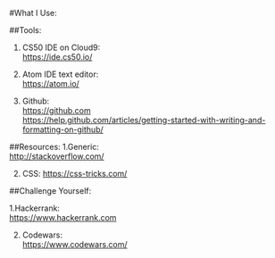 #What I Use:

##Tools:

1. CS50 IDE on Cloud9:<br>
https://ide.cs50.io/

2. Atom IDE text editor: <br>
https://atom.io/

3. Github:<br>
https://github.com<br>
https://help.github.com/articles/getting-started-with-writing-and-formatting-on-github/

##Resources:
1.Generic:<br>
http://stackoverflow.com/

2. CSS:
https://css-tricks.com/

##Challenge Yourself:

1.Hackerrank:<br>
https://www.hackerrank.com

2. Codewars: <br>
https://www.codewars.com/
